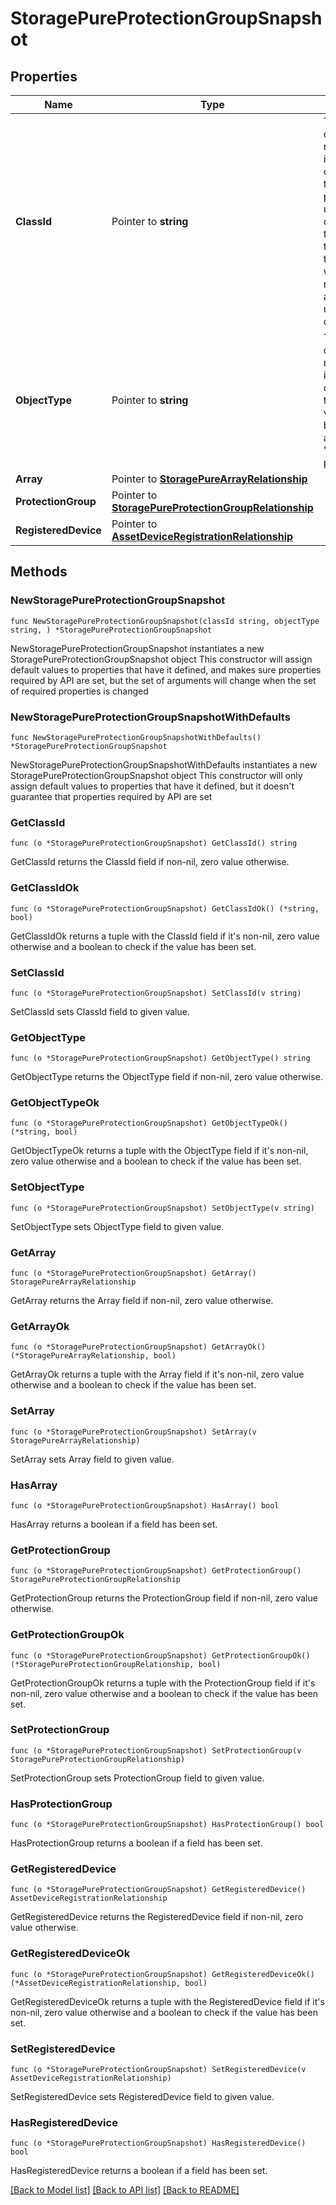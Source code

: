 # StoragePureProtectionGroupSnapshot

## Properties

Name | Type | Description | Notes
------------ | ------------- | ------------- | -------------
**ClassId** | Pointer to **string** | The fully-qualified name of the instantiated, concrete type. This property is used as a discriminator to identify the type of the payload when marshaling and unmarshaling data. | [default to "storage.PureProtectionGroupSnapshot"]
**ObjectType** | Pointer to **string** | The fully-qualified name of the instantiated, concrete type. The value should be the same as the &#39;ClassId&#39; property. | [default to "storage.PureProtectionGroupSnapshot"]
**Array** | Pointer to [**StoragePureArrayRelationship**](StoragePureArrayRelationship.md) |  | [optional] 
**ProtectionGroup** | Pointer to [**StoragePureProtectionGroupRelationship**](StoragePureProtectionGroupRelationship.md) |  | [optional] 
**RegisteredDevice** | Pointer to [**AssetDeviceRegistrationRelationship**](AssetDeviceRegistrationRelationship.md) |  | [optional] 

## Methods

### NewStoragePureProtectionGroupSnapshot

`func NewStoragePureProtectionGroupSnapshot(classId string, objectType string, ) *StoragePureProtectionGroupSnapshot`

NewStoragePureProtectionGroupSnapshot instantiates a new StoragePureProtectionGroupSnapshot object
This constructor will assign default values to properties that have it defined,
and makes sure properties required by API are set, but the set of arguments
will change when the set of required properties is changed

### NewStoragePureProtectionGroupSnapshotWithDefaults

`func NewStoragePureProtectionGroupSnapshotWithDefaults() *StoragePureProtectionGroupSnapshot`

NewStoragePureProtectionGroupSnapshotWithDefaults instantiates a new StoragePureProtectionGroupSnapshot object
This constructor will only assign default values to properties that have it defined,
but it doesn't guarantee that properties required by API are set

### GetClassId

`func (o *StoragePureProtectionGroupSnapshot) GetClassId() string`

GetClassId returns the ClassId field if non-nil, zero value otherwise.

### GetClassIdOk

`func (o *StoragePureProtectionGroupSnapshot) GetClassIdOk() (*string, bool)`

GetClassIdOk returns a tuple with the ClassId field if it's non-nil, zero value otherwise
and a boolean to check if the value has been set.

### SetClassId

`func (o *StoragePureProtectionGroupSnapshot) SetClassId(v string)`

SetClassId sets ClassId field to given value.


### GetObjectType

`func (o *StoragePureProtectionGroupSnapshot) GetObjectType() string`

GetObjectType returns the ObjectType field if non-nil, zero value otherwise.

### GetObjectTypeOk

`func (o *StoragePureProtectionGroupSnapshot) GetObjectTypeOk() (*string, bool)`

GetObjectTypeOk returns a tuple with the ObjectType field if it's non-nil, zero value otherwise
and a boolean to check if the value has been set.

### SetObjectType

`func (o *StoragePureProtectionGroupSnapshot) SetObjectType(v string)`

SetObjectType sets ObjectType field to given value.


### GetArray

`func (o *StoragePureProtectionGroupSnapshot) GetArray() StoragePureArrayRelationship`

GetArray returns the Array field if non-nil, zero value otherwise.

### GetArrayOk

`func (o *StoragePureProtectionGroupSnapshot) GetArrayOk() (*StoragePureArrayRelationship, bool)`

GetArrayOk returns a tuple with the Array field if it's non-nil, zero value otherwise
and a boolean to check if the value has been set.

### SetArray

`func (o *StoragePureProtectionGroupSnapshot) SetArray(v StoragePureArrayRelationship)`

SetArray sets Array field to given value.

### HasArray

`func (o *StoragePureProtectionGroupSnapshot) HasArray() bool`

HasArray returns a boolean if a field has been set.

### GetProtectionGroup

`func (o *StoragePureProtectionGroupSnapshot) GetProtectionGroup() StoragePureProtectionGroupRelationship`

GetProtectionGroup returns the ProtectionGroup field if non-nil, zero value otherwise.

### GetProtectionGroupOk

`func (o *StoragePureProtectionGroupSnapshot) GetProtectionGroupOk() (*StoragePureProtectionGroupRelationship, bool)`

GetProtectionGroupOk returns a tuple with the ProtectionGroup field if it's non-nil, zero value otherwise
and a boolean to check if the value has been set.

### SetProtectionGroup

`func (o *StoragePureProtectionGroupSnapshot) SetProtectionGroup(v StoragePureProtectionGroupRelationship)`

SetProtectionGroup sets ProtectionGroup field to given value.

### HasProtectionGroup

`func (o *StoragePureProtectionGroupSnapshot) HasProtectionGroup() bool`

HasProtectionGroup returns a boolean if a field has been set.

### GetRegisteredDevice

`func (o *StoragePureProtectionGroupSnapshot) GetRegisteredDevice() AssetDeviceRegistrationRelationship`

GetRegisteredDevice returns the RegisteredDevice field if non-nil, zero value otherwise.

### GetRegisteredDeviceOk

`func (o *StoragePureProtectionGroupSnapshot) GetRegisteredDeviceOk() (*AssetDeviceRegistrationRelationship, bool)`

GetRegisteredDeviceOk returns a tuple with the RegisteredDevice field if it's non-nil, zero value otherwise
and a boolean to check if the value has been set.

### SetRegisteredDevice

`func (o *StoragePureProtectionGroupSnapshot) SetRegisteredDevice(v AssetDeviceRegistrationRelationship)`

SetRegisteredDevice sets RegisteredDevice field to given value.

### HasRegisteredDevice

`func (o *StoragePureProtectionGroupSnapshot) HasRegisteredDevice() bool`

HasRegisteredDevice returns a boolean if a field has been set.


[[Back to Model list]](../README.md#documentation-for-models) [[Back to API list]](../README.md#documentation-for-api-endpoints) [[Back to README]](../README.md)



